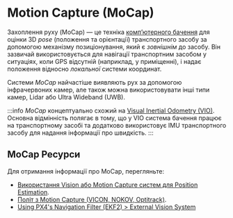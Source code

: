 # Motion Capture (MoCap)

Захоплення руху (MoCap) — це техніка [комп’ютерного бачення](https://en.wikipedia.org/wiki/Computer_vision) для оцінки 3D _pose_ (положення та орієнтації) транспортного засобу за допомогою механізму позиціонування, який є _зовнішнім_ до засобу.
Він зазвичай використовується для навігації транспортним засобом у ситуаціях, коли GPS відсутній (наприклад, у приміщенні), і надає положення відносно _локальної_ системи координат.

Системи _MoCap_ найчастіше виявляють рух за допомогою інфрачервоних камер, але також можна використовувати інші типи камер, Lidar або Ultra Wideband (UWB).

:::info
_MoCap_ концептуально схожий на [Visual Inertial Odometry (VIO)](../computer_vision/visual_inertial_odometry.md).
Основна відмінність полягає в тому, що у VIO система бачення працює на транспортному засобі та додатково використовує IMU транспортного засобу для надання інформації про швидкість.
:::

## MoCap Ресурси

Для отримання інформації про MoCap, перегляньте:

- [Використання Vision або Motion Capture систем для Position Estimation](../ros/external_position_estimation.md). <!-- bring across info into user guide? -->
- [Політ з Motion Capture (VICON, NOKOV, Optitrack)](../tutorials/motion-capture.md). <!-- bring across info into user guide? -->
- [Using PX4's Navigation Filter (EKF2) > External Vision System](../advanced_config/tuning_the_ecl_ekf.md#external-vision-system)
